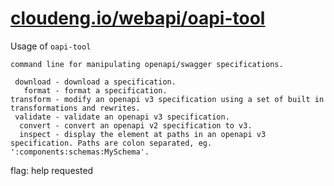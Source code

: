 # [cloudeng.io/webapi/oapi-tool](https://pkg.go.dev/cloudeng.io/webapi/oapi-tool?tab=doc)


Usage of `oapi-tool`

    command line for manipulating openapi/swagger specifications.

     download - download a specification.
       format - format a specification.
    transform - modify an openapi v3 specification using a set of built in transformations and rewrites.
     validate - validate an openapi v3 specification.
      convert - convert an openapi v2 specification to v3.
      inspect - display the element at paths in an openapi v3 specification. Paths are colon separated, eg. ':components:schemas:MySchema'.

flag: help requested

